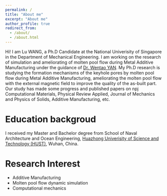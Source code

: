 ```yaml
---
permalink: /
title: "About me"
excerpt: "About me"
author_profile: true
redirect_from: 
  - /about/
  - /about.html
---
```


Hi! I am Lu WANG, a Ph.D Candidate at the National Univerisity of Singapore in the Department of Mechanical Engineering. I am working on the research of simulation and ameliorating of molten pool flow during Metal Additive Manufacturing under the guidance of [Dr. Wentao YAN](https://cde.nus.edu.sg/me/staff/yan-wentao/). My Ph.D research is studying the formation mechanisms of the keyhole pores by molten pool flow during Metal Additive Manufacturing, ameliorating the molten pool flow with the external magnetic field to improve the quality of the as-built part. Our study has made some progress and published papers on npj Computational Materials, Physical Review Applied, Journal of Mechanics and Physics of Solids, Additive Manufacturing, etc.

Education backgroud
======
I received my Master and Bachelor degree from School of Naval Architecture and Ocean Engineering, [Huazhong Univerisity of Science and Technology (HUST)](https://www.hust.edu.cn/), Wuhan, China.

Research Interest
======
* Additive Manufacturing
* Molten pool flow dynamic simulation
* Computational mechanics

